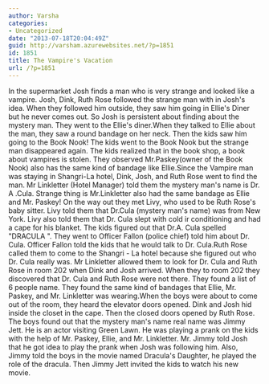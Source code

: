 ```yaml
---
author: Varsha
categories:
- Uncategorized
date: "2013-07-18T20:04:49Z"
guid: http://varsham.azurewebsites.net/?p=1851
id: 1851
title: The Vampire's Vacation
url: /?p=1851
---
```


In the supermarket Josh finds a man who is very strange and looked like a vampire. Josh, Dink, Ruth Rose followed the strange man with in Josh's idea. When they followed him outside, they saw him going in Ellie's Diner but he never comes out. So Josh is persistent about finding about the mystery man. They went to the Ellie's diner.When they talked to Ellie about the man, they saw a round bandage on her neck. Then the kids saw him going to the Book Nook! The kids went to the Book Nook but the strange man disappeared again. The kids realized that in the book shop, a book about vampires is stolen. They observed Mr.Paskey(owner of the Book Nook) also has the same kind of bandage like Ellie.Since the Vampire man was staying in Shangri-La hotel, Dink, Josh, and Ruth Rose went to find the man. Mr Linkletter (Hotel Manager) told them the mystery man's name is Dr. A .Cula. Strange thing is Mr.Linkletter also had the same bandage as Ellie and Mr. Paskey! On the way out they met Livy, who used to be Ruth Rose's baby sitter. Livy told them that Dr.Cula (mystery man's name) was from New York. Livy also told them that Dr. Cula slept with cold ir conditioning and had a cape for his blanket. The kids figured out that Dr.A. Cula spelled  "DRACULA ". They went to Officer Fallon (police chief) told him about Dr. Cula. Officer Fallon told the kids that he would talk to Dr. Cula.Ruth Rose called them to come to the Shangri - La hotel because she figured out who Dr. Cula really was. Mr Linkletter allowed them to look for Dr. Cula and Ruth Rose in room 202 when Dink and Josh arrived. When they to room 202 they discovered that Dr. Cula and Ruth Rose were not there. They found a list of 6 people name. They found the same kind of bandages that Ellie, Mr. Paskey, and Mr. Linkletter was wearing.When the boys were about to come out of the room, they heard the elevator doors opened. Dink and Josh hid inside the closet in the cape. Then the closed doors opened by Ruth Rose. The boys found out that the mystery man's name real name was Jimmy Jett. He is an actor visiting Green Lawn. He was playing a prank on the kids with the help of Mr. Paskey, Ellie, and Mr. Linkletter. Mr. Jimmy told Josh that he got idea to play the prank when Josh was following him. Also, Jimmy told the boys in the movie named Dracula's Daughter, he played the role of the dracula. Then Jimmy Jett invited the kids to watch his new movie.